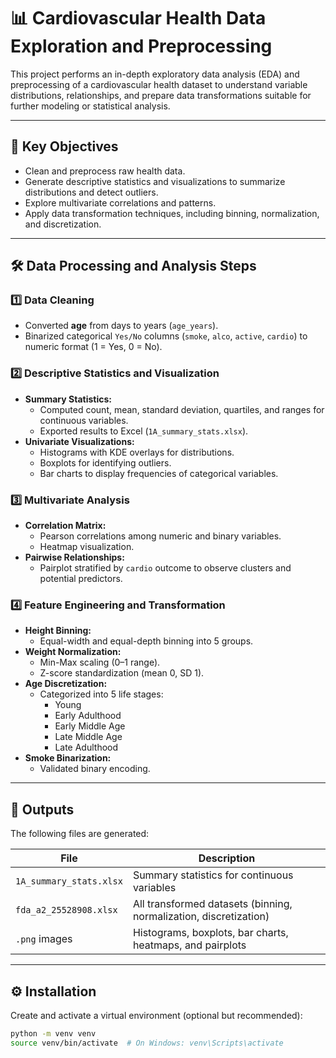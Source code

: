 # 📊 Cardiovascular Health Data Exploration and Preprocessing

This project performs an in-depth exploratory data analysis (EDA) and preprocessing of a cardiovascular health dataset to understand variable distributions, relationships, and prepare data transformations suitable for further modeling or statistical analysis.

---

## 📝 Key Objectives

- Clean and preprocess raw health data.
- Generate descriptive statistics and visualizations to summarize distributions and detect outliers.
- Explore multivariate correlations and patterns.
- Apply data transformation techniques, including binning, normalization, and discretization.

---

## 🛠️ Data Processing and Analysis Steps

### 1️⃣ Data Cleaning
- Converted **age** from days to years (`age_years`).
- Binarized categorical `Yes/No` columns (`smoke`, `alco`, `active`, `cardio`) to numeric format (1 = Yes, 0 = No).

### 2️⃣ Descriptive Statistics and Visualization
- **Summary Statistics:**
  - Computed count, mean, standard deviation, quartiles, and ranges for continuous variables.
  - Exported results to Excel (`1A_summary_stats.xlsx`).
- **Univariate Visualizations:**
  - Histograms with KDE overlays for distributions.
  - Boxplots for identifying outliers.
  - Bar charts to display frequencies of categorical variables.

### 3️⃣ Multivariate Analysis
- **Correlation Matrix:**
  - Pearson correlations among numeric and binary variables.
  - Heatmap visualization.
- **Pairwise Relationships:**
  - Pairplot stratified by `cardio` outcome to observe clusters and potential predictors.

### 4️⃣ Feature Engineering and Transformation
- **Height Binning:**
  - Equal-width and equal-depth binning into 5 groups.
- **Weight Normalization:**
  - Min-Max scaling (0–1 range).
  - Z-score standardization (mean 0, SD 1).
- **Age Discretization:**
  - Categorized into 5 life stages:
    - Young
    - Early Adulthood
    - Early Middle Age
    - Late Middle Age
    - Late Adulthood
- **Smoke Binarization:**
  - Validated binary encoding.

---

## 💾 Outputs

The following files are generated:

| File | Description |
| --- | --- |
| `1A_summary_stats.xlsx` | Summary statistics for continuous variables |
| `fda_a2_25528908.xlsx` | All transformed datasets (binning, normalization, discretization) |
| `.png` images | Histograms, boxplots, bar charts, heatmaps, and pairplots |

---

## ⚙️ Installation

Create and activate a virtual environment (optional but recommended):

```bash
python -m venv venv
source venv/bin/activate  # On Windows: venv\Scripts\activate
